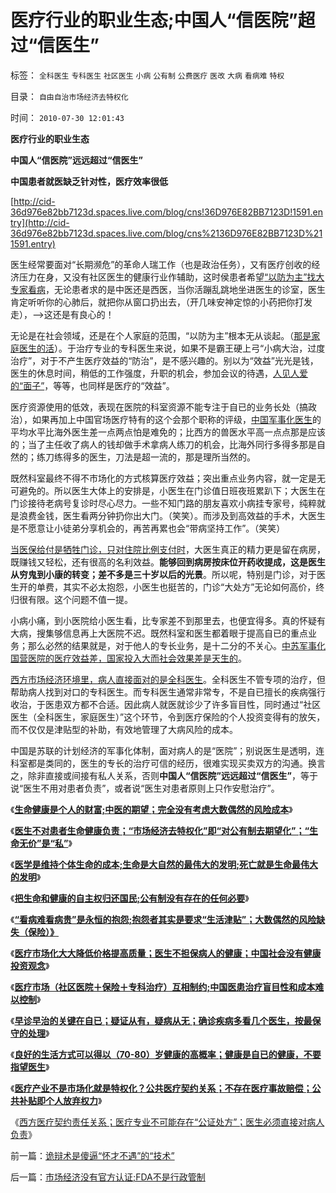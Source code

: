 # 医疗行业的职业生态;中国人“信医院”超过“信医生”

标签： `全科医生` `专科医生` `社区医生` `小病` `公有制` `公费医疗` `医改` `大病` `看病难` `特权` 

目录： `自由自治市场经济去特权化`

时间： `2010-07-30 12:01:43`

**医疗行业的职业生态**

**中国人“信医院”远远超过“信医生”**

**中国患者就医缺乏针对性，医疗效率很低**

[http://cid-36d976e82bb7123d.spaces.live.com/blog/cns!36D976E82BB7123D!1591.entry](http://cid-36d976e82bb7123d.spaces.live.com/blog/cns%2136D976E82BB7123D%211591.entry)

医生经常要面对“长期濒危”的革命人瑞工作（也是政治任务），又有医疗创收的经济压力在身，又没有社区医生的健康行业作辅助，这时侯患者希望[“以防为主”找大专家看病](../../../2010/7/14/大历史观之分类调查；循证医学“早诊早治省钱”是科幻.md)，无论患者求的是中医还是西医，当你活蹦乱跳地坐进医生的诊室，医生肯定听听你的心肺后，就把你从窗口扔出去，（开几味安神定惊的小药把你打发走），——>这还是有良心的！

无论是在社会领域，还是在个人家庭的范围，“以防为主”根本无从谈起。（[那是家庭医生的活](../../../2010/7/21/中国社会没有健康投资的市场意识.md)）。于治疗专业的专科医生来说，如果不是霸王硬上弓“小病大治，过度治疗”，对于不产生医疗效益的“防治”，是不感兴趣的。别以为“效益”光光是钱，医生的休息时间，稍低的工作强度，升职的机会，参加会议的待遇，[人见人爱的“面子”](../../../2010/1/10/个人的权威,面子!有什么经济价值.md)，等等，也同样是医疗的“效益”。

医疗资源使用的低效，表现在医院的科室资源不能专注于自已的业务长处（搞政治），如果再加上中国官场医疗特有的这个会那个职称的评级，[中国军事化医生](http://blog.sina.com.cn/s/blog_5563a64d0100jzjx.html)的平均水平比海外医生差一点两点怕是难免的；比西方的兽医水平高一点点那是应该的；当了主任收了病人的钱却做手术拿病人练刀的机会，比海外同行多得多那是自然的；练刀练得多的医生，刀法是超一流的，那是理所当然的。

既然科室最终不得不市场化的方式核算医疗效益；突出重点业务内容，就一定是无可避免的。所以医生大体上的安排是，小医生在门诊值日班夜班累趴下；大医生在门诊接待老病号复诊时尽心尽力。一些不知门路的朋友喜欢小病挂专家号，纯粹就是浪费金钱，医生看两分钟扔你出大门。（笑笑）。而涉及到高效益的手术，大医生是不愿意让小徒弟分享机会的，再苦再累也会“带病坚持工作”。（笑笑）

[当医保给付是牺牲门诊，只对住院比例支付时](../../../2010/7/17/医保社保新农合没有解决任何问题.md)，大医生真正的精力更是留在病房，既赚钱又轻松，还有很高的名利效益。**能够回到病房按床位开药收提成，这是医生从穷鬼到小康的转变；差不多是三十岁以后的光景**。所以呢，特别是门诊，对于医生开的单费，其实不必太抱怨，小医生也挺苦的，门诊“大处方”无论如何高价，终归很有限。这个问题不值一提。

小病小痛，到小医院给小医生看，比专家差不到那里去，也便宜得多。真的怀疑有大病，搜集够信息再上大医院不迟。既然科室和医生都着眼于提高自已的重点业务；那么必然的结果就是，对于他人的专长业务，是十二分的不关心。[中苏军事化国营医院的医疗效益差，国家投入大而社会效果差是天生的](../../../2010/7/14/公有制寻租不是“市场化”；医疗市场化有税后公共医保.md)。

[西方市场经济环境里，病人直接面对的是全科医生](../../../2010/7/13/医疗被黑暗！西方医疗（社区＋保险＋医院）；医患矛盾.md)。全科医生不管专项的治疗，但帮助病人找到对口的专科医生。而专科医生通常非常专，不是自已擅长的疾病强行收治，于医患双方都不合适。因此病人就医就诊少了许多盲目性，同时通过“社区医生（全科医生，家庭医生）”这个环节，令到医疗保险的个人投资变得有的放矢，而不仅仅是津贴型的补助，有效地管理了大病风险的成本。

中国是苏联的计划经济的军事化体制，面对病人的是“医院”；别说医生是透明，连科室都是类同的，医生的专长的治疗可信的经历，很难实现买卖双方的沟通。换言之，除非直接或间接有私人关系，否则**中国人“信医院”远远超过“信医生”**，等于说“医生不用对患者负责”，或者说“医生对患者原则上只作安慰治疗”。

《[**生命健康是个人的财富;中医的期望；完全没有考虑大数偶然的风险成本**](../../../2010/7/19/生命健康是个人和家庭的财富.md)》

《[**医生不对患者生命健康负责；“市场经济去特权化”即“对公有制去期望化”；“生命无价”是“私”**](../../../2010/7/20/“市场经济去特权化”即“对公有制去期望化”.md)》

《[**医学是维持个体生命的成本;生命是大自然的最伟大的发明;死亡就是生命最伟大的发明**](../../../2010/7/20/死亡就是生命最伟大的发明.md)》

《[**把生命和健康的自主权归还国民;公有制没有存在的任何必要**](../../../2010/7/21/请把生命和健康的自主权归还国民.md)》

《[**“看病难看病贵”是永恒的抱怨;抱怨者其实是要求“生活津贴”；大数偶然的风险缺失（保险）》**](../../../2010/7/21/“看病难看病贵”是永恒的抱怨;.md)

《[**医疗市场化大大降低价格提高质量；医生不担保病人的健康；中国社会没有健康投资观念**](../../../2010/7/21/中国社会没有健康投资的市场意识.md)》

《[**医疗市场（社区医院＋保险＋专科治疗）互相制约;中国医患治疗盲目性和成本难以控制**](../../../2010/7/23/中国缺乏医疗市场互相制约的常识.md)》

《[**早诊早治的关键在自已；疑证从有，疑病从无；确诊疾病多看几个医生，按最保守的处理**](../../../2010/7/23/早诊早治的关键在自已；疑证从有，疑病从无.md)》

《[**良好的生活方式可以得以（70-80）岁健康的高概率；健康是自已的健康，不要指望医生**](../../../2010/7/23/良好的生活方式，健康是自已的健康.md)》

《[**医疗产业不是市场化就是特权化？公共医疗契约关系；不存在医疗事故赔偿；公共补贴即个人放弃权力**](../../../2010/7/23/医疗产业不是市场化就是特权化.md)》

《[西方医疗契约责任关系；医疗专业不可能存在“公证处方”；医生必须直接对病人负责](../../../2010/7/23/西方的医生对病人负责，中国的医生对院长负责.md)》



前一篇：[诡辩术是傻逼“怀才不遇”的“技术”](../../../2010/7/29/诡辩术是傻逼“怀才不遇”的“技术”.md)

后一篇：[市场经济没有官方认证;FDA不是行政管制](../../../2010/7/30/市场经济没有官方认证;FDA不是行政管制.md)